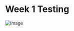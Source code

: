 # Week 1 Testing
![Image](https://github.com/s00188563/OSDWeek1/tree/master/screenshots/Screenshot1.png)
